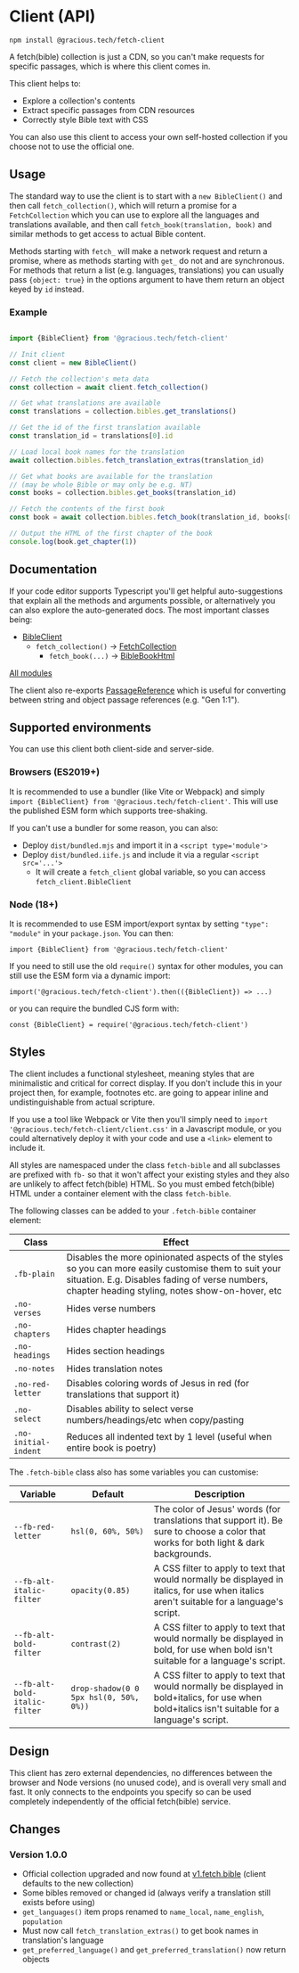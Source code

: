 
# Client (API)

`npm install @gracious.tech/fetch-client`

A fetch(bible) collection is just a CDN, so you can't make requests for specific passages, which is where this client comes in.

This client helps to:
 * Explore a collection's contents
 * Extract specific passages from CDN resources
 * Correctly style Bible text with CSS

You can also use this client to access your own self-hosted collection if you choose not to use the official one.


## Usage

The standard way to use the client is to start with a `new BibleClient()` and then call `fetch_collection()`, which will return a promise for a `FetchCollection` which you can use to explore all the languages and translations available, and then call `fetch_book(translation, book)` and similar methods to get access to actual Bible content.

Methods starting with `fetch_` will make a network request and return a promise, where as methods starting with `get_` do not and are synchronous. For methods that return a list (e.g. languages, translations) you can usually pass `{object: true}` in the options argument to have them return an object keyed by `id` instead.


### Example

```typescript

import {BibleClient} from '@gracious.tech/fetch-client'

// Init client
const client = new BibleClient()

// Fetch the collection's meta data
const collection = await client.fetch_collection()

// Get what translations are available
const translations = collection.bibles.get_translations()

// Get the id of the first translation available
const translation_id = translations[0].id

// Load local book names for the translation
await collection.bibles.fetch_translation_extras(translation_id)

// Get what books are available for the translation
// (may be whole Bible or may only be e.g. NT)
const books = collection.bibles.get_books(translation_id)

// Fetch the contents of the first book
const book = await collection.bibles.fetch_book(translation_id, books[0].id)

// Output the HTML of the first chapter of the book
console.log(book.get_chapter(1))

```

<p><VPButton href='/access/client/example/' text="See more detailed example"></VPButton></p>


## Documentation

If your code editor supports Typescript you'll get helpful auto-suggestions that explain all the methods and arguments possible, or alternatively you can also explore the auto-generated docs. The most important classes being:

 * [BibleClient](/access/client/api/classes/client.BibleClient)
    * `fetch_collection()` -> [FetchCollection](/access/client/api/classes/collection.FetchCollection)
        * `fetch_book(...)` -> [BibleBookHtml](/access/client/api/classes/book.BibleBookHtml)

[All modules](/access/client/api/)

The client also re-exports [PassageReference](https://github.com/gracious-tech/fetch/tree/master/references) which is useful for converting between string and object passage references (e.g. "Gen 1:1").


## Supported environments

You can use this client both client-side and server-side.

### Browsers (ES2019+)

It is recommended to use a bundler (like Vite or Webpack) and simply `import {BibleClient} from '@gracious.tech/fetch-client'`. This will use the published ESM form which supports tree-shaking.

If you can't use a bundler for some reason, you can also:

 * Deploy `dist/bundled.mjs` and import it in a `<script type='module'>`
 * Deploy `dist/bundled.iife.js` and include it via a regular `<script src='...'>`
    * It will create a `fetch_client` global variable, so you can access `fetch_client.BibleClient`

### Node (18+)

It is recommended to use ESM import/export syntax by setting `"type": "module"` in your `package.json`. You can then:

`import {BibleClient} from '@gracious.tech/fetch-client'`

If you need to still use the old `require()` syntax for other modules, you can still use the ESM form via a dynamic import:

`import('@gracious.tech/fetch-client').then(({BibleClient}) => ...)`

or you can require the bundled CJS form with:

`const {BibleClient} = require('@gracious.tech/fetch-client')`


## Styles
The client includes a functional stylesheet, meaning styles that are minimalistic and critical for correct display. If you don't include this in your project then, for example, footnotes etc. are going to appear inline and undistinguishable from actual scripture.

If you use a tool like Webpack or Vite then you'll simply need to `import '@gracious.tech/fetch-client/client.css'` in a Javascript module, or you could alternatively deploy it with your code and use a `<link>` element to include it.

All styles are namespaced under the class `fetch-bible` and all subclasses are prefixed with `fb-` so that it won't affect your existing styles and they also are unlikely to affect fetch(bible) HTML. So you must embed fetch(bible) HTML under a container element with the class `fetch-bible`.

The following classes can be added to your `.fetch-bible` container element:

Class               | Effect
| -                 | -
`.fb-plain`         | Disables the more opinionated aspects of the styles so you can more easily customise them to suit your situation. E.g. Disables fading of verse numbers, chapter heading styling, notes show-on-hover, etc
`.no-verses`     | Hides verse numbers
`.no-chapters`   | Hides chapter headings
`.no-headings`   | Hides section headings
`.no-notes`      | Hides translation notes
`.no-red-letter` | Disables coloring words of Jesus in red (for translations that support it)
`.no-select`     | Disables ability to select verse numbers/headings/etc when copy/pasting
`.no-initial-indent` | Reduces all indented text by 1 level (useful when entire book is poetry)

The `.fetch-bible` class also has some variables you can customise:

Variable                        | Default           | Description
| -                             | -                 | -
`--fb-red-letter`               | `hsl(0, 60%, 50%)`| The color of Jesus' words (for translations that support it). Be sure to choose a color that works for both light & dark backgrounds.
`--fb-alt-italic-filter`        | `opacity(0.85)`   | A CSS filter to apply to text that would normally be displayed in italics, for use when italics aren't suitable for a language's script.
`--fb-alt-bold-filter`          | `contrast(2)`     | A CSS filter to apply to text that would normally be displayed in bold, for use when bold isn't suitable for a language's script.
`--fb-alt-bold-italic-filter`   | `drop-shadow(0 0 5px hsl(0, 50%, 0%))` | A CSS filter to apply to text that would normally be displayed in bold+italics, for use when bold+italics isn't suitable for a language's script.


## Design
This client has zero external dependencies, no differences between the browser and Node versions (no unused code), and is overall very small and fast. It only connects to the endpoints you specify so can be used completely independently of the official fetch(bible) service.


## Changes

### Version 1.0.0

 * Official collection upgraded and now found at [v1.fetch.bible](https://v1.fetch.bible) (client defaults to the new collection)
 * Some bibles removed or changed id (always verify a translation still exists before using)
 * `get_languages()` item props renamed to `name_local`, `name_english`, `population`
 * Must now call `fetch_translation_extras()` to get book names in translation's language
 * `get_preferred_language()` and `get_preferred_translation()` now return objects
